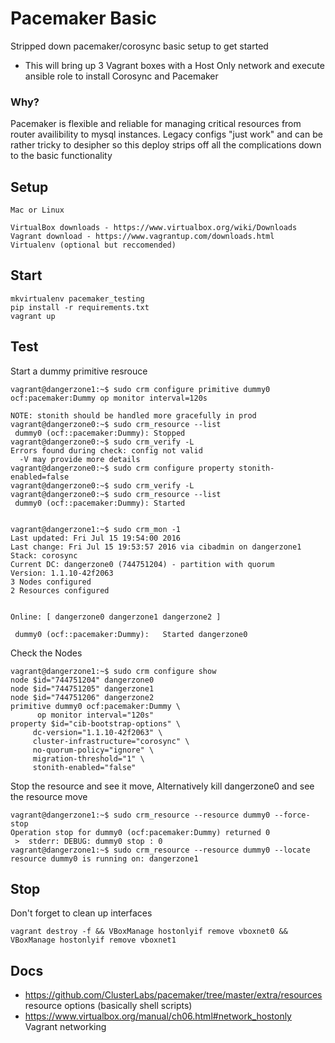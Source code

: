 Pacemaker Basic
=================
Stripped down pacemaker/corosync basic setup to get started

* This will bring up 3 Vagrant boxes with a Host Only network and execute ansible role to install Corosync and Pacemaker

### Why?
Pacemaker is flexible and reliable for managing critical resources from router availibility to mysql instances. Legacy configs "just work" and can be rather tricky to desipher so this deploy strips off all the complications down to the basic functionality


## Setup
```
Mac or Linux

VirtualBox downloads - https://www.virtualbox.org/wiki/Downloads
Vagrant download - https://www.vagrantup.com/downloads.html
Virtualenv (optional but reccomended)
```

## Start 
```
mkvirtualenv pacemaker_testing 
pip install -r requirements.txt
vagrant up
```

## Test 

Start a dummy primitive resrouce 

```
vagrant@dangerzone1:~$ sudo crm configure primitive dummy0 ocf:pacemaker:Dummy op monitor interval=120s

NOTE: stonith should be handled more gracefully in prod
vagrant@dangerzone0:~$ sudo crm_resource --list
 dummy0	(ocf::pacemaker:Dummy):	Stopped 
vagrant@dangerzone0:~$ sudo crm_verify -L
Errors found during check: config not valid
  -V may provide more details
vagrant@dangerzone0:~$ sudo crm configure property stonith-enabled=false
vagrant@dangerzone0:~$ sudo crm_verify -L
vagrant@dangerzone0:~$ sudo crm_resource --list
 dummy0	(ocf::pacemaker:Dummy):	Started 


vagrant@dangerzone1:~$ sudo crm_mon -1
Last updated: Fri Jul 15 19:54:00 2016
Last change: Fri Jul 15 19:53:57 2016 via cibadmin on dangerzone1
Stack: corosync
Current DC: dangerzone0 (744751204) - partition with quorum
Version: 1.1.10-42f2063
3 Nodes configured
2 Resources configured


Online: [ dangerzone0 dangerzone1 dangerzone2 ]

 dummy0	(ocf::pacemaker:Dummy):	  Started dangerzone0 
```

Check the Nodes 

```
vagrant@dangerzone1:~$ sudo crm configure show
node $id="744751204" dangerzone0
node $id="744751205" dangerzone1
node $id="744751206" dangerzone2
primitive dummy0 ocf:pacemaker:Dummy \
	  op monitor interval="120s"
property $id="cib-bootstrap-options" \
	 dc-version="1.1.10-42f2063" \
	 cluster-infrastructure="corosync" \
	 no-quorum-policy="ignore" \
	 migration-threshold="1" \
	 stonith-enabled="false"
```
Stop the resource and see it move, Alternatively kill dangerzone0 and see the resource move

```
vagrant@dangerzone1:~$ sudo crm_resource --resource dummy0 --force-stop
Operation stop for dummy0 (ocf:pacemaker:Dummy) returned 0
 >  stderr: DEBUG: dummy0 stop : 0
vagrant@dangerzone1:~$ sudo crm_resource --resource dummy0 --locate
resource dummy0 is running on: dangerzone1 
```

## Stop

Don't forget to clean up interfaces 
```
vagrant destroy -f && VBoxManage hostonlyif remove vboxnet0 && VBoxManage hostonlyif remove vboxnet1
```

## Docs 

- https://github.com/ClusterLabs/pacemaker/tree/master/extra/resources resource options (basically shell scripts)
- https://www.virtualbox.org/manual/ch06.html#network_hostonly Vagrant networking

